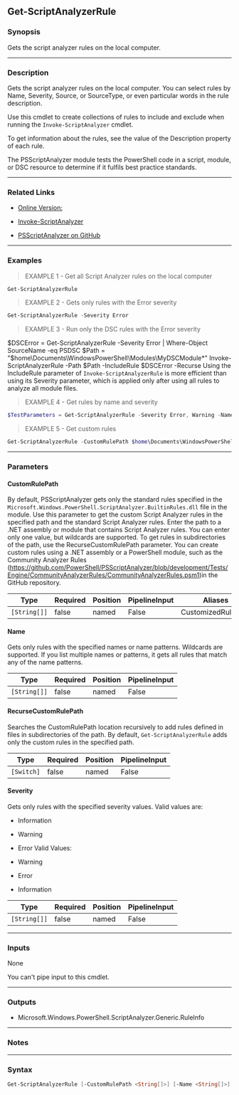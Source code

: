 Get-ScriptAnalyzerRule
----------------------

### Synopsis
Gets the script analyzer rules on the local computer.

---

### Description

Gets the script analyzer rules on the local computer. You can select rules by Name, Severity, Source, or SourceType, or even particular words in the rule description.

Use this cmdlet to create collections of rules to include and exclude when running the `Invoke-ScriptAnalyzer` cmdlet.

To get information about the rules, see the value of the Description property of each rule.

The PSScriptAnalyzer module tests the PowerShell code in a script, module, or DSC resource to determine if it fulfils best practice standards.

---

### Related Links
* [Online Version:](https://learn.microsoft.com/powershell/module/psscriptanalyzer/get-scriptanalyzerrule?view=ps-modules&wt.mc_id=ps-gethelp)

* [Invoke-ScriptAnalyzer](Invoke-ScriptAnalyzer)

* [PSScriptAnalyzer on GitHub](https://github.com/PowerShell/PSScriptAnalyzer)

---

### Examples
> EXAMPLE 1 - Get all Script Analyzer rules on the local computer

```PowerShell
Get-ScriptAnalyzerRule
```
> EXAMPLE 2 - Gets only rules with the Error severity

```PowerShell
Get-ScriptAnalyzerRule -Severity Error
```
> EXAMPLE 3 - Run only the DSC rules with the Error severity

$DSCError = Get-ScriptAnalyzerRule -Severity Error | Where-Object SourceName -eq PSDSC
$Path = "$home\Documents\WindowsPowerShell\Modules\MyDSCModule\*"
Invoke-ScriptAnalyzerRule -Path $Path -IncludeRule $DSCError -Recurse
Using the IncludeRule parameter of `Invoke-ScriptAnalyzerRule` is more efficient than using its Severity parameter, which is applied only after using all rules to analyze all module files.
> EXAMPLE 4 - Get rules by name and severity

```PowerShell
$TestParameters = Get-ScriptAnalyzerRule -Severity Error, Warning -Name *Parameter*, *Alias*
```
> EXAMPLE 5 - Get custom rules

```PowerShell
Get-ScriptAnalyzerRule -CustomRulePath $home\Documents\WindowsPowerShell\Modules\*StrictRules -RecurseCustomRulePath
```

---

### Parameters
#### **CustomRulePath**
By default, PSScriptAnalyzer gets only the standard rules specified in the `Microsoft.Windows.PowerShell.ScriptAnalyzer.BuiltinRules.dll` file in the module. Use this parameter to get the custom Script Analyzer rules in the specified path and the standard Script Analyzer rules.
Enter the path to a .NET assembly or module that contains Script Analyzer rules. You can enter only one value, but wildcards are supported. To get rules in subdirectories of the path, use the RecurseCustomRulePath parameter.
You can create custom rules using a .NET assembly or a PowerShell module, such as the Community Analyzer Rules (https://github.com/PowerShell/PSScriptAnalyzer/blob/development/Tests/Engine/CommunityAnalyzerRules/CommunityAnalyzerRules.psm1)in the GitHub repository.

|Type        |Required|Position|PipelineInput|Aliases           |
|------------|--------|--------|-------------|------------------|
|`[String[]]`|false   |named   |False        |CustomizedRulePath|

#### **Name**
Gets only rules with the specified names or name patterns. Wildcards are supported. If you list multiple names or patterns, it gets all rules that match any of the name patterns.

|Type        |Required|Position|PipelineInput|
|------------|--------|--------|-------------|
|`[String[]]`|false   |named   |False        |

#### **RecurseCustomRulePath**
Searches the CustomRulePath location recursively to add rules defined in files in subdirectories of the path. By default, `Get-ScriptAnalyzerRule` adds only the custom rules in the specified path.

|Type      |Required|Position|PipelineInput|
|----------|--------|--------|-------------|
|`[Switch]`|false   |named   |False        |

#### **Severity**
Gets only rules with the specified severity values. Valid values are:
* Information
* Warning
* Error
Valid Values:

* Warning
* Error
* Information

|Type        |Required|Position|PipelineInput|
|------------|--------|--------|-------------|
|`[String[]]`|false   |named   |False        |

---

### Inputs
None

You can't pipe input to this cmdlet.

---

### Outputs
* Microsoft.Windows.PowerShell.ScriptAnalyzer.Generic.RuleInfo

---

### Notes

---

### Syntax
```PowerShell
Get-ScriptAnalyzerRule [-CustomRulePath <String[]>] [-Name <String[]>] [-RecurseCustomRulePath] [-Severity <String[]>] [<CommonParameters>]
```
